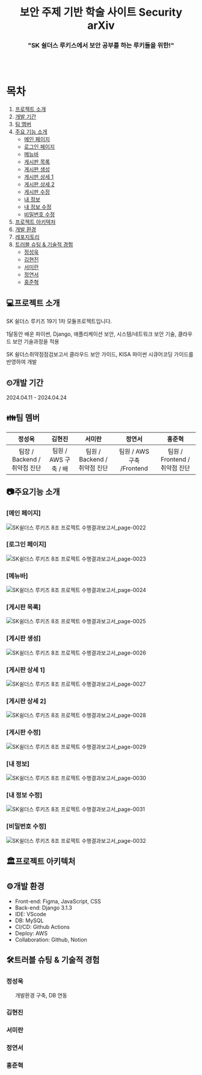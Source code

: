 <div align="center">
  <h1>보안 주제 기반 학술 사이트 Security arXiv</h1>
  
  <h3>"SK 쉴더스 루키스에서 보안 공부를 하는 루키들을 위한!"</h3>
  

</div>
</br>
</br>

# 목차

1. [프로젝트 소개](#프로젝트-소개)
2. [개발 기간](#개발-기간)
3. [팀 멤버](#팀-멤버)
4. [주요 기능 소개](#주요-기능-소개)
   - [메인 페이지](#메인-페이지)
   - [로그인 페이지](#로그인-페이지)
   - [메뉴바](#메뉴바)
   - [게시판 목록](#게시판-목록)
   - [게시판 생성](#게시판-생성)
   - [게시판 상세 1](#게시판-상세-1)
   - [게시판 상세 2](#게시판-상세-2)
   - [게시판 수정](#게시판-수정)
   - [내 정보](#내-정보)
   - [내 정보 수정](#내-정보-수정)
   - [비밀번호 수정](#비밀번호-수정)
5. [프로젝트 아키텍처](#프로젝트-아키텍처)
6. [개발 환경](#개발-환경)
7. [레포지토리](#레포지토리)
8. [트러블 슈팅 & 기술적 경험](#트러블-슈팅--기술적-경험)
   - [정성욱](#정성욱)
   - [김현진](#김현진)
   - [서미란](#서미란)
   - [정연서](#정연서)
   - [홍준혁](#홍준혁)


## 💻프로젝트 소개

<p>SK 쉴더스 루키즈 19기 1차 모듈프로젝트입니다.</p>
<p>1달동안 배운 파이썬, Django, 애플리케이션 보안, 시스템/네트워크 보안 기술, 클라우드 보안 기술과정을 적용</p>
<p>SK 쉴더스취약점점검보고서 클라우드 보안 가이드, KISA 파이썬 시큐어코딩 가이드를 반영하여 개발</p>


## ⏲개발 기간

2024.04.11 - 2024.04.24

## 👪팀 멤버


|    정성욱   |    김현진   |    서미란   |    정연서    |    홍준혁    |
|:------------:|:------------:|:------------:|:------------:|:------------:|
| 팀장 / Backend / 취약점 진단 | 팀원 / AWS 구축 / 배 | 팀원 / Backend / 취약점 진단 | 팀원 / AWS 구축 /Frontend | 팀원 / Frontend / 취약점 진단 |


## 📷주요기능 소개

### [메인 페이지]
![SK쉴더스 루키즈 8조 프로젝트 수행결과보고서_page-0022](https://github.com/John-Jung/security_arxiv/assets/45717075/64458fa0-9382-4242-aa5c-0335a82bf266)

### [로그인 페이지]
![SK쉴더스 루키즈 8조 프로젝트 수행결과보고서_page-0023](https://github.com/John-Jung/security_arxiv/assets/45717075/92a5a9a7-6fd5-4f5c-ba3b-28c29ff63ed9)

### [메뉴바]
![SK쉴더스 루키즈 8조 프로젝트 수행결과보고서_page-0024](https://github.com/John-Jung/security_arxiv/assets/45717075/4d9ff57d-aaf0-40a0-9d7a-376ab6416b4b)

### [게시판 목록]
![SK쉴더스 루키즈 8조 프로젝트 수행결과보고서_page-0025](https://github.com/John-Jung/security_arxiv/assets/45717075/d8b0b2ad-46bf-4101-8600-6d5b5ef75cb0)

### [게시판 생성]
![SK쉴더스 루키즈 8조 프로젝트 수행결과보고서_page-0026](https://github.com/John-Jung/security_arxiv/assets/45717075/d8ffe88e-baf2-4b9d-be55-7b398a071446)

### [게시판 상세 1]
![SK쉴더스 루키즈 8조 프로젝트 수행결과보고서_page-0027](https://github.com/John-Jung/security_arxiv/assets/45717075/6d182076-da47-410e-b896-2e285506e3c5)

### [게시판 상세 2]
![SK쉴더스 루키즈 8조 프로젝트 수행결과보고서_page-0028](https://github.com/John-Jung/security_arxiv/assets/45717075/c93fb0e6-0858-4f29-92e7-a90361e51464)

### [게시판 수정]
![SK쉴더스 루키즈 8조 프로젝트 수행결과보고서_page-0029](https://github.com/John-Jung/security_arxiv/assets/45717075/979f9887-21c5-415b-a75b-971358242393)

### [내 정보]
![SK쉴더스 루키즈 8조 프로젝트 수행결과보고서_page-0030](https://github.com/John-Jung/security_arxiv/assets/45717075/bbb0289e-9f26-4848-8172-09a6ff718f8e)

### [내 정보 수정]
![SK쉴더스 루키즈 8조 프로젝트 수행결과보고서_page-0031](https://github.com/John-Jung/security_arxiv/assets/45717075/dde2ca37-dc9a-496e-9fa7-9b1dbc8c0d24)


### [비밀번호 수정]
![SK쉴더스 루키즈 8조 프로젝트 수행결과보고서_page-0032](https://github.com/John-Jung/security_arxiv/assets/45717075/2e51b870-36a4-4138-a896-9cefd88ea6c6)



## 🏛프로젝트 아키텍처


## ⚙개발 환경

<ul>
  <li>Front-end: Figma, JavaScript, CSS </li>
  <li>Back-end: Django 3.1.3 </li>
  <li>IDE: VScode </li>
  <li>DB: MySQL</li>
  <li>CI/CD: Github Actions</li>
  <li>Deploy: AWS </li>
  <li>Collaboration: Github, Notion</li>
</ul>


## 🛠트러블 슈팅 & 기술적 경험

### 정성욱
<ul>
  개발환경 구축, DB 연동
</ul>

### 김현진


### 서미란


### 정연서


### 홍준혁
